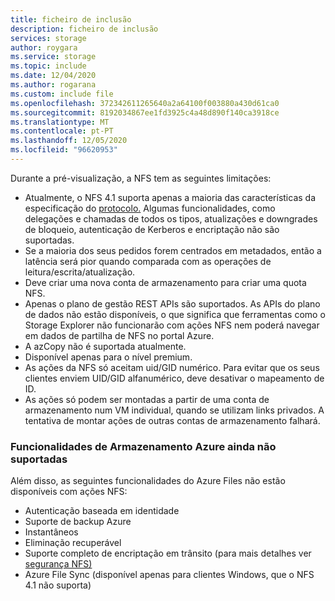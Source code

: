 ```yaml
---
title: ficheiro de inclusão
description: ficheiro de inclusão
services: storage
author: roygara
ms.service: storage
ms.topic: include
ms.date: 12/04/2020
ms.author: rogarana
ms.custom: include file
ms.openlocfilehash: 372342611265640a2a64100f003880a430d61ca0
ms.sourcegitcommit: 8192034867ee1fd3925c4a48d890f140ca3918ce
ms.translationtype: MT
ms.contentlocale: pt-PT
ms.lasthandoff: 12/05/2020
ms.locfileid: "96620953"
---
```

Durante a pré-visualização, a NFS tem as seguintes limitações:

- Atualmente, o NFS 4.1 suporta apenas a maioria das características da especificação do [protocolo.](https://tools.ietf.org/html/rfc5661) Algumas funcionalidades, como delegações e chamadas de todos os tipos, atualizações e downgrades de bloqueio, autenticação de Kerberos e encriptação não são suportadas.
- Se a maioria dos seus pedidos forem centrados em metadados, então a latência será pior quando comparada com as operações de leitura/escrita/atualização.
- Deve criar uma nova conta de armazenamento para criar uma quota NFS.
- Apenas o plano de gestão REST APIs são suportados. As APIs do plano de dados não estão disponíveis, o que significa que ferramentas como o Storage Explorer não funcionarão com ações NFS nem poderá navegar em dados de partilha de NFS no portal Azure.
- A azCopy não é suportada atualmente.
- Disponível apenas para o nível premium.
- As ações da NFS só aceitam uid/GID numérico. Para evitar que os seus clientes enviem UID/GID alfanumérico, deve desativar o mapeamento de ID.
- As ações só podem ser montadas a partir de uma conta de armazenamento num VM individual, quando se utilizam links privados. A tentativa de montar ações de outras contas de armazenamento falhará.

### <a name="azure-storage-features-not-yet-supported"></a>Funcionalidades de Armazenamento Azure ainda não suportadas

Além disso, as seguintes funcionalidades do Azure Files não estão disponíveis com ações NFS:

- Autenticação baseada em identidade
- Suporte de backup Azure
- Instantâneos
- Eliminação recuperável
- Suporte completo de encriptação em trânsito (para mais detalhes ver [segurança NFS)](../articles/storage/files/storage-files-compare-protocols.md#security)
- Azure File Sync (disponível apenas para clientes Windows, que o NFS 4.1 não suporta)
